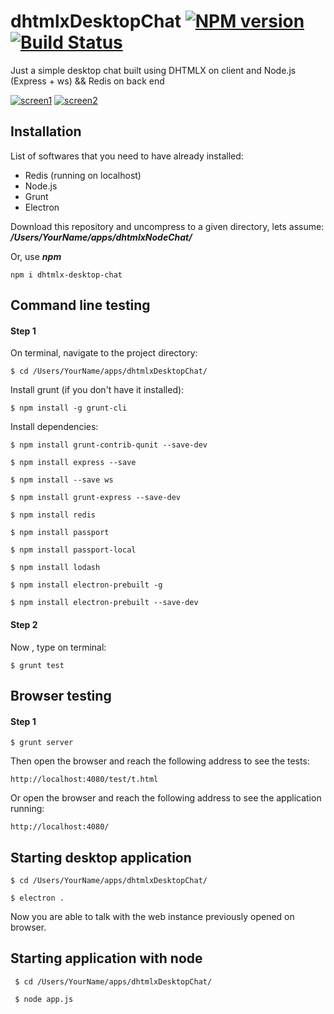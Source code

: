 # dhtmlxDesktopChat  [![NPM version](https://badge.fury.io/js/dhtmlx-desktop-chat.png)](http://badge.fury.io/js/dhtmlx-node-chat) [![Build Status](https://travis-ci.org/web2solutions/dhtmlxDesktopChat.svg?branch=master)](https://travis-ci.org/web2solutions/dhtmlxDesktopChat)

Just a simple desktop chat built using DHTMLX on client and Node.js (Express + ws) && Redis on back end


[![screen1](http://i.imgur.com/2NLQCUL.png)](http://i.imgur.com/2NLQCUL.png)
[![screen2](http://i.imgur.com/xT9Vs1q.png)](http://i.imgur.com/xT9Vs1q.png)


## Installation

List of softwares that you need to have already installed:

 - Redis (running on localhost)
 - Node.js
 - Grunt
 - Electron

Download this repository and uncompress to a given directory, lets assume: ***/Users/YourName/apps/dhtmlxNodeChat/***

Or, use ***npm***

    npm i dhtmlx-desktop-chat


##  Command line testing

#### Step 1

On terminal, navigate to the project directory:

    $ cd /Users/YourName/apps/dhtmlxDesktopChat/

Install grunt (if you don't have it installed):

    $ npm install -g grunt-cli

Install dependencies:

    $ npm install grunt-contrib-qunit --save-dev

    $ npm install express --save

    $ npm install --save ws

    $ npm install grunt-express --save-dev

    $ npm install redis

    $ npm install passport

    $ npm install passport-local

    $ npm install lodash

    $ npm install electron-prebuilt -g

    $ npm install electron-prebuilt --save-dev


#### Step 2

Now , type on terminal:

    $ grunt test


##  Browser testing

#### Step 1

    $ grunt server

Then open the browser and reach the following address to see the tests: 

	http://localhost:4080/test/t.html

Or open the browser and reach the following address to see the application running:

	http://localhost:4080/


## Starting desktop application

    $ cd /Users/YourName/apps/dhtmlxDesktopChat/

    $ electron .

Now you are able to talk with the web instance previously opened on browser.

## Starting application with node

	 $ cd /Users/YourName/apps/dhtmlxDesktopChat/

	 $ node app.js
